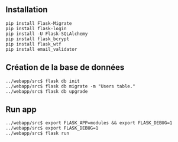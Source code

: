 
## Installation 
```
pip install Flask-Migrate
pip install flask-login
pip install -U Flask-SQLAlchemy
pip install flask_bcrypt
pip install flask_wtf
pip install email_validator

```

## Création de la base de données

```
../webapp/src$ flask db init
../webapp/src$ flask db migrate -m "Users table."  
../webapp/src$ flask db upgrade 

```

## Run app 

```
../webapp/src$ export FLASK_APP=modules && export FLASK_DEBUG=1
../webapp/src$ export FLASK_DEBUG=1
../webapp/src$ flask run
```